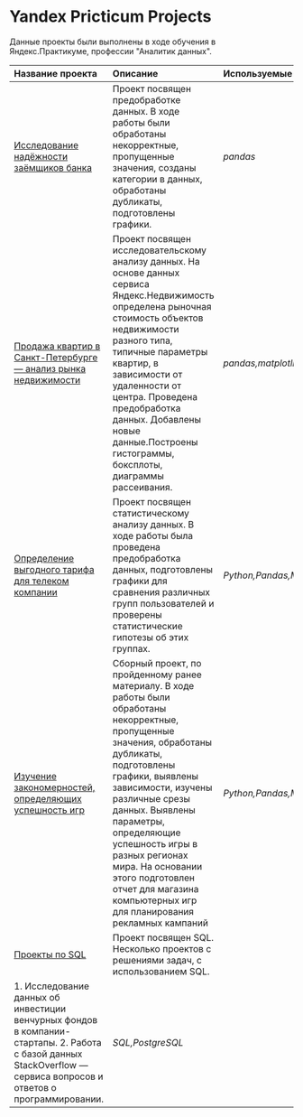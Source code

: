 # Yandex Pricticum Projects

Данные проекты были выполнены в ходе обучения в Яндекс.Практикуме, профессии "Аналитик данных".

| Название проекта | Описание | Используемые библиотеки | 
| :---------------------- | :---------------------- | :---------------------- |
| [Исследование надёжности заёмщиков банка](https://github.com/ildarm8/ypracticum_projects/tree/main/PRJ1-Предобработка%20данных) | Проект посвящен предобработке данных. В ходе работы были обработаны некорректные, пропущенные значения, созданы категории в данных, обработаны дубликаты, подготовлены графики.| *pandas* |
| [Продажа квартир в Санкт-Петербурге — анализ рынка недвижимости](https://github.com/ildarm8/ypracticum_projects/tree/main/PRJ2-Исследовательский%20анализ%20данных) | Проект посвящен исследовательскому анализу данных. На основе данных сервиса Яндекс.Недвижимость определена рыночная стоимость объектов недвижимости разного типа, типичные параметры квартир, в зависимости от удаленности от центра. Проведена предобработка данных. Добавлены новые данные.Построены гистограммы, боксплоты, диаграммы рассеивания.| *pandas,matplotlib* |
| [Определение выгодного тарифа для телеком компании](https://github.com/ildarm8/ypracticum_projects/tree/main/PRJ3-Статистический%20анализ%20данных) | Проект посвящен статистическому анализу данных. В ходе работы была проведена предобработка данных, подготовлены графики для сравнения различных групп пользователей и проверены статистические гипотезы об этих группах.| *Python,Pandas,Matplotlib,NumPy,SciPy* |
| [Изучение закономерностей, определяющих успешность игр](https://github.com/ildarm8/ypracticum_projects/tree/main/PRJ4-Сборный%20проект-1) | Cборный проект, по пройденному ранее материалу. В ходе работы были обработаны некорректные, пропущенные значения, обработаны дубликаты, подготовлены графики, выявлены зависимости, изучены различные срезы данных. Выявлены параметры, определяющие успешность игры в разных регионах мира. На основании этого подготовлен отчет для магазина компьютерных игр для планирования рекламных кампаний| *Python,Pandas,Matplotlib,NumPy,SciPy* |
| [Проекты по SQL](https://github.com/ildarm8/ypracticum_projects/tree/main/PRJ6-SQL) | Проект посвящен SQL. Несколько проектов c решениями задач, с использованием SQL.
1. Исследование данных об инвестиции венчурных фондов в компании-стартапы. 2. Работа с базой данных StackOverflow — сервиса вопросов и ответов о программировании.| *SQL,PostgreSQL* |
